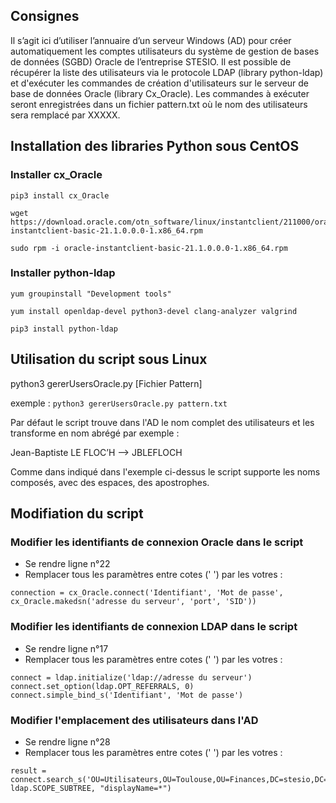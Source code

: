 ## Consignes

Il s’agit ici d’utiliser l’annuaire d’un serveur Windows (AD) pour créer automatiquement les comptes utilisateurs du système de gestion de bases de données (SGBD) Oracle de l’entreprise STESIO. Il est possible de récupérer la liste des utilisateurs via le protocole LDAP (library python-ldap) et d'exécuter les commandes de création d'utilisateurs sur le serveur de base de données Oracle (library Cx_Oracle). Les commandes à exécuter seront enregistrées dans un fichier pattern.txt où le nom des utilisateurs sera remplacé par XXXXX.

## Installation des libraries Python sous CentOS

### Installer cx_Oracle

```
pip3 install cx_Oracle

wget https://download.oracle.com/otn_software/linux/instantclient/211000/oracle-instantclient-basic-21.1.0.0.0-1.x86_64.rpm

sudo rpm -i oracle-instantclient-basic-21.1.0.0.0-1.x86_64.rpm
```

### Installer python-ldap

```
yum groupinstall "Development tools"

yum install openldap-devel python3-devel clang-analyzer valgrind

pip3 install python-ldap
```

## Utilisation du script sous Linux

python3 gererUsersOracle.py [Fichier Pattern]

exemple : `python3 gererUsersOracle.py pattern.txt`

Par défaut le script trouve dans l'AD le nom complet des utilisateurs et les transforme en nom abrégé par exemple :

Jean-Baptiste LE FLOC’H --> JBLEFLOCH

Comme dans indiqué dans l'exemple ci-dessus le script supporte les noms composés, avec des espaces, des apostrophes.

## Modifiation du script

### Modifier les identifiants de connexion Oracle dans le script

* Se rendre ligne n°22
* Remplacer tous les paramètres entre cotes (' ') par les votres :

```
connection = cx_Oracle.connect('Identifiant', 'Mot de passe', cx_Oracle.makedsn('adresse du serveur', 'port', 'SID'))
```

### Modifier les identifiants de connexion LDAP dans le script

* Se rendre ligne n°17
* Remplacer tous les paramètres entre cotes (' ') par les votres :

```
connect = ldap.initialize('ldap://adresse du serveur')
connect.set_option(ldap.OPT_REFERRALS, 0)
connect.simple_bind_s('Identifiant', 'Mot de passe')
```

### Modifier l'emplacement des utilisateurs dans l'AD

* Se rendre ligne n°28
* Remplacer tous les paramètres entre cotes (' ') par les votres :

```
result = connect.search_s('OU=Utilisateurs,OU=Toulouse,OU=Finances,DC=stesio,DC=jol', ldap.SCOPE_SUBTREE, "displayName=*")
```
